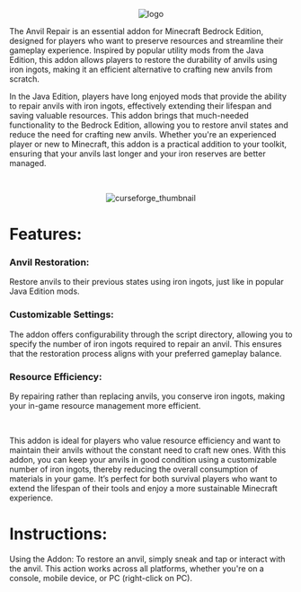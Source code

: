 
<div align="center">

  ![logo](https://github.com/user-attachments/assets/86849f55-874d-4d15-9a80-71663b70d134)
</div>

The Anvil Repair is an essential addon for Minecraft Bedrock Edition, designed for players who want to preserve resources and streamline their gameplay experience. Inspired by popular utility mods from the Java Edition, this addon allows players to restore the durability of anvils using iron ingots, making it an efficient alternative to crafting new anvils from scratch.

In the Java Edition, players have long enjoyed mods that provide the ability to repair anvils with iron ingots, effectively extending their lifespan and saving valuable resources. This addon brings that much-needed functionality to the Bedrock Edition, allowing you to restore anvil states and reduce the need for crafting new anvils. Whether you're an experienced player or new to Minecraft, this addon is a practical addition to your toolkit, ensuring that your anvils last longer and your iron reserves are better managed.

<br>

<div align="center">
  
![curseforge_thumbnail](https://github.com/user-attachments/assets/8a446a3d-b6b0-4095-b63f-73f063c89aa7)
</div>

# Features:

### Anvil Restoration: 
Restore anvils to their previous states using iron ingots, just like in popular Java Edition mods.
### Customizable Settings: 
The addon offers configurability through the script directory, allowing you to specify the number of iron ingots required to repair an anvil. This ensures that the restoration process aligns with your preferred gameplay balance.
### Resource Efficiency: 
By repairing rather than replacing anvils, you conserve iron ingots, making your in-game resource management more efficient.

<br>

This addon is ideal for players who value resource efficiency and want to maintain their anvils without the constant need to craft new ones. With this addon, you can keep your anvils in good condition using a customizable number of iron ingots, thereby reducing the overall consumption of materials in your game. It’s perfect for both survival players who want to extend the lifespan of their tools and enjoy a more sustainable Minecraft experience.

# Instructions:

Using the Addon: To restore an anvil, simply sneak and tap or interact with the anvil. This action works across all platforms, whether you're on a console, mobile device, or PC (right-click on PC).

